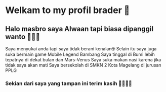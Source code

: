 # Welkam to my profil brader 👋 
## Halo masbro saya Alwaan tapi biasa dipanggil wanto 🥶🤤😋

Saya menyukai anda tapi saya tidak berani kenalan🤓
Selain itu saya juga suka bermain game Mobile Legend Bambang
Saya tinggal di Bumi lebih tepatnya di dekat bulan dan Mars-Venus
Saya suka makan nasi karena jika tidak saya akan mati
Saya bersekolah di SMKN 2 Kota Magelang di jurusan PPLG

### Sekian dari saya yang tampan ini terim kasih 👳‍♀️👳‍♂️
